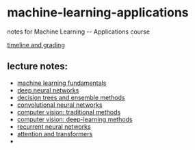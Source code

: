# machine-learning-applications
notes for Machine Learning -- Applications course

[timeline and grading](rules.pdf)

## lecture notes:
- [machine learning fundamentals](https://drive.google.com/file/d/1rTykp3Q3LSMrvouS1PCWwjdKNsW0uaJY/view?usp=sharing)
- [deep neural networks](https://drive.google.com/file/d/1V7Lf-F7PXAvxHVU7rc_7DMA0xduNcCRW/view?usp=sharing)
- [decision trees and ensemble methods](https://drive.google.com/file/d/1mefPD7BHD-Qb7pyoCEOynCBuUdhs-Pro/view?usp=sharing)
- [convolutional neural networks](https://drive.google.com/file/d/1fGrlxENrbOEAaq0pUP7b2rcaa-7Ioxs8/view?usp=sharing)
- [computer vision: traditional methods](https://drive.google.com/file/d/1n2MOt2PkNl_4-wGW3q9o95zLqPaF3WYO/view?usp=sharing)
- [computer vision: deep-learning methods](https://drive.google.com/file/d/1wiWTQniLMvZVWVqxcSsoNdE57vneVf-2/view?usp=sharing)
- [recurrent neural networks](https://drive.google.com/file/d/1mBBBH6bfWt3gP_y3exfIHpnuVbi8x4QB/view?usp=sharing)
- [attention and transformers](https://drive.google.com/file/d/1PYARx84U70I_v-0UMalmJdrYfbtK9q6u/view?usp=sharing)
- <!--
- [autoencoders and GANs](GANs.pdf)
-->

## laboratory classes
0. Preliminary problems
[Colab notebook](preliminary_problems.ipynb)

1. Handwritten digits classification using MNIST dataset with Pytorch
- models: perceptron, deep fully-connected network, generic CNN
- various activations,
- overfitting,
- regularization, early stopping

[Colab notebook](mnist_in_3_flavours.ipynb)

![overfitted model](Deep.png)

2. ECG signal classification
- classifiers comparison: SVM, decision trees, random forests
- feature vectors

[Colab notebook](ecg_classification.ipynb)

![ecg arrhythimas](signals.png)

3. Image classification using deep CNNs
- VGG, ResNet

[Colab notebook](advancedCNNs.ipynb)

![example results for VGG](VGGs.png)

4. Regularization
- L2 and L1 regularization implemented by hand

[Colab notebook](regularization.ipynb)

![regularization results](regularization.png)
![regularization results](regularization1.png)

5. Augmentation in image processing, two separated tasks:
- take MNIST or CIFAR dataset, apply some simple geometric transformations (see e.g. [lecture](CV2.pdf)), and check if such dataset extending improves accuracy (take some CNN model from previous labs):
    * use simple transformations (e.g. flip, rotate, translate, scale) using [scikit-image](https://scikit-image.org/docs/dev/api/skimage.transform.html), or [open-cv](https://docs.opencv.org/4.x/da/d6e/tutorial_py_geometric_transformations.html)
    * or use [albumentations](https://github.com/albumentations-team/albumentations) library, demo: https://demo.albumentations.ai/
    > * example of combining *albumentations* with pytorch *Dataset* is presented [here](pytorch_albumentations.ipynb)
    * in case of MNIST verify if applying flips or rotations > 45 deg improve accuracy or not, why?
- play with one-shot style transfer that might be also used for images augmentation (e.g. see [here](https://www.nature.com/articles/s41598-022-09264-z)), understand the idea, and run some exemplary code on your own images
> * papers:
>   * [Gatys original paper](https://www.cv-foundation.org/openaccess/content_cvpr_2016/papers/Gatys_Image_Style_Transfer_CVPR_2016_paper.pdf)
>   * https://arxiv.org/pdf/1904.11617v1.pdf 
> * code:
>   * https://github.com/limingcv/Photorealistic-Style-Transfer 
>   * https://github.com/KushajveerSingh/Photorealistic-Style-Transfer

6. Convolutional GAN on MNIST
- generative adversarial network model: generator & discriminator 
- training GANs

[Colab notebook](GAN_on_MNIST.ipynb)

![example results for GAN model](generated_mnist.png)

7. TBA

    
## proposed seminars topics
- [list of proposed topics](seminars_topics.pdf)
- [link to form with seminars dates](https://docs.google.com/spreadsheets/d/1yV1DoIH8dCWvYZrYkYNTnBPbCys-nYlkhG-Fmo4VJBw/edit?usp=sharing)

